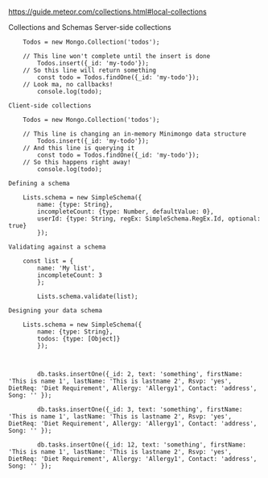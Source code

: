 https://guide.meteor.com/collections.html#local-collections

Collections and Schemas
    Server-side collections

        Todos = new Mongo.Collection('todos');

        // This line won't complete until the insert is done
            Todos.insert({_id: 'my-todo'});
        // So this line will return something
            const todo = Todos.findOne({_id: 'my-todo'});
        // Look ma, no callbacks!
            console.log(todo);

    Client-side collections
    
        Todos = new Mongo.Collection('todos');

        // This line is changing an in-memory Minimongo data structure
            Todos.insert({_id: 'my-todo'});
        // And this line is querying it
            const todo = Todos.findOne({_id: 'my-todo'});
        // So this happens right away!
            console.log(todo);
    
    Defining a schema

        Lists.schema = new SimpleSchema({
            name: {type: String},
            incompleteCount: {type: Number, defaultValue: 0},
            userId: {type: String, regEx: SimpleSchema.RegEx.Id, optional: true}
            });

    Validating against a schema

        const list = {
            name: 'My list',
            incompleteCount: 3
            };

            Lists.schema.validate(list);

    Designing your data schema

        Lists.schema = new SimpleSchema({
            name: {type: String},
            todos: {type: [Object]}
            });



            db.tasks.insertOne({_id: 2, text: 'something', firstName: 'This is name 1', lastName: 'This is lastname 2', Rsvp: 'yes', DietReq: 'Diet Requirement', Allergy: 'Allergy1', Contact: 'address', Song: '' });
            
            db.tasks.insertOne({_id: 3, text: 'something', firstName: 'This is name 1', lastName: 'This is lastname 2', Rsvp: 'yes', DietReq: 'Diet Requirement', Allergy: 'Allergy1', Contact: 'address', Song: '' });

            db.tasks.insertOne({_id: 12, text: 'something', firstName: 'This is name 1', lastName: 'This is lastname 2', Rsvp: 'yes', DietReq: 'Diet Requirement', Allergy: 'Allergy1', Contact: 'address', Song: '' });
